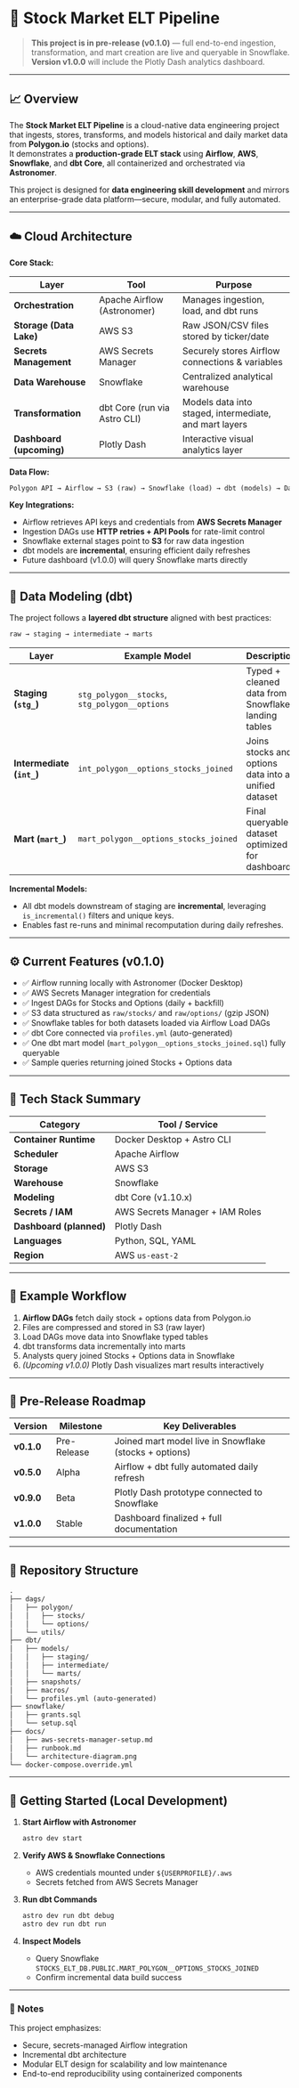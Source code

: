 # 🧠 Stock Market ELT Pipeline

> **This project is in pre-release (v0.1.0)** — full end-to-end ingestion, transformation, and mart creation are live and queryable in Snowflake.  
> **Version v1.0.0** will include the Plotly Dash analytics dashboard.

---

## 📈 Overview

The **Stock Market ELT Pipeline** is a cloud-native data engineering project that ingests, stores, transforms, and models historical and daily market data from **Polygon.io** (stocks and options).  
It demonstrates a **production-grade ELT stack** using **Airflow**, **AWS**, **Snowflake**, and **dbt Core**, all containerized and orchestrated via **Astronomer**.

This project is designed for **data engineering skill development** and mirrors an enterprise-grade data platform—secure, modular, and fully automated.

---

## ☁️ Cloud Architecture

**Core Stack:**

| Layer | Tool | Purpose |
|-------|------|----------|
| **Orchestration** | Apache Airflow (Astronomer) | Manages ingestion, load, and dbt runs |
| **Storage (Data Lake)** | AWS S3 | Raw JSON/CSV files stored by ticker/date |
| **Secrets Management** | AWS Secrets Manager | Securely stores Airflow connections & variables |
| **Data Warehouse** | Snowflake | Centralized analytical warehouse |
| **Transformation** | dbt Core (run via Astro CLI) | Models data into staged, intermediate, and mart layers |
| **Dashboard (upcoming)** | Plotly Dash | Interactive visual analytics layer |

**Data Flow:**

```txt
Polygon API → Airflow → S3 (raw) → Snowflake (load) → dbt (models) → Dashboard (v1.0.0)
```

**Key Integrations:**

- Airflow retrieves API keys and credentials from **AWS Secrets Manager**
- Ingestion DAGs use **HTTP retries + API Pools** for rate-limit control
- Snowflake external stages point to **S3** for raw data ingestion
- dbt models are **incremental**, ensuring efficient daily refreshes
- Future dashboard (v1.0.0) will query Snowflake marts directly

---

## 🧮 Data Modeling (dbt)

The project follows a **layered dbt structure** aligned with best practices:

```txt
raw → staging → intermediate → marts
```

| Layer | Example Model | Description |
|--------|----------------|-------------|
| **Staging (`stg_`)** | `stg_polygon__stocks`, `stg_polygon__options` | Typed + cleaned data from Snowflake landing tables |
| **Intermediate (`int_`)** | `int_polygon__options_stocks_joined` | Joins stocks and options data into a unified dataset |
| **Mart (`mart_`)** | `mart_polygon__options_stocks_joined` | Final queryable dataset optimized for dashboards |

**Incremental Models:**

- All dbt models downstream of staging are **incremental**, leveraging `is_incremental()` filters and unique keys.  
- Enables fast re-runs and minimal recomputation during daily refreshes.

---

## ⚙️ Current Features (v0.1.0)

- ✅ Airflow running locally with Astronomer (Docker Desktop)
- ✅ AWS Secrets Manager integration for credentials
- ✅ Ingest DAGs for Stocks and Options (daily + backfill)
- ✅ S3 data structured as `raw/stocks/` and `raw/options/` (gzip JSON)
- ✅ Snowflake tables for both datasets loaded via Airflow Load DAGs
- ✅ dbt Core connected via `profiles.yml` (auto-generated)
- ✅ One dbt mart model (`mart_polygon__options_stocks_joined.sql`) fully queryable
- ✅ Sample queries returning joined Stocks + Options data

---

## 🧰 Tech Stack Summary

| Category | Tool / Service |
|-----------|----------------|
| **Container Runtime** | Docker Desktop + Astro CLI |
| **Scheduler** | Apache Airflow |
| **Storage** | AWS S3 |
| **Warehouse** | Snowflake |
| **Modeling** | dbt Core (v1.10.x) |
| **Secrets / IAM** | AWS Secrets Manager + IAM Roles |
| **Dashboard (planned)** | Plotly Dash |
| **Languages** | Python, SQL, YAML |
| **Region** | AWS `us-east-2` |

---

## 🧩 Example Workflow

1. **Airflow DAGs** fetch daily stock + options data from Polygon.io  
2. Files are compressed and stored in S3 (raw layer)  
3. Load DAGs move data into Snowflake typed tables  
4. dbt transforms data incrementally into marts  
5. Analysts query joined Stocks + Options data in Snowflake  
6. *(Upcoming v1.0.0)* Plotly Dash visualizes mart results interactively  

---

## 🧠 Pre-Release Roadmap

| Version | Milestone | Key Deliverables |
|----------|------------|------------------|
| **v0.1.0** | Pre-Release | Joined mart model live in Snowflake (stocks + options) |
| **v0.5.0** | Alpha | Airflow + dbt fully automated daily refresh |
| **v0.9.0** | Beta | Plotly Dash prototype connected to Snowflake |
| **v1.0.0** | Stable | Dashboard finalized + full documentation |

---

## 📂 Repository Structure

```txt
.
├── dags/
│   ├── polygon/
│   │   ├── stocks/
│   │   └── options/
│   └── utils/
├── dbt/
│   ├── models/
│   │   ├── staging/
│   │   ├── intermediate/
│   │   └── marts/
│   ├── snapshots/
│   ├── macros/
│   └── profiles.yml (auto-generated)
├── snowflake/
│   ├── grants.sql
│   └── setup.sql
├── docs/
│   ├── aws-secrets-manager-setup.md
│   ├── runbook.md
│   └── architecture-diagram.png
└── docker-compose.override.yml
```

---

## 🧭 Getting Started (Local Development)

1. **Start Airflow with Astronomer**

   ```bash
   astro dev start
   ```

2. **Verify AWS & Snowflake Connections**
   - AWS credentials mounted under `${USERPROFILE}/.aws`
   - Secrets fetched from AWS Secrets Manager

3. **Run dbt Commands**

   ```bash
   astro dev run dbt debug
   astro dev run dbt run
   ```

4. **Inspect Models**
   - Query Snowflake `STOCKS_ELT_DB.PUBLIC.MART_POLYGON__OPTIONS_STOCKS_JOINED`
   - Confirm incremental data build success

---

### 🧩 Notes

This project emphasizes:

- Secure, secrets-managed Airflow integration  
- Incremental dbt architecture  
- Modular ELT design for scalability and low maintenance  
- End-to-end reproducibility using containerized components  
